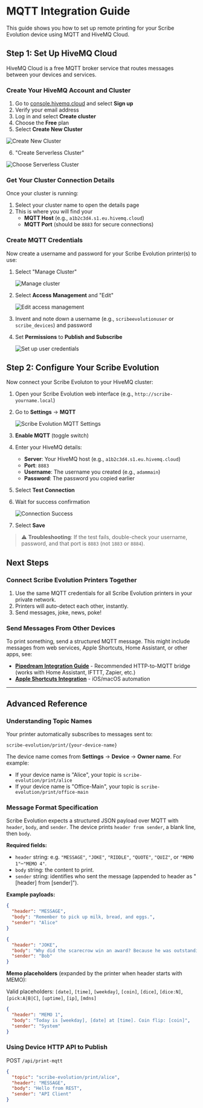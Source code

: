 # MQTT Integration Guide

This guide shows you how to set up remote printing for your Scribe Evolution device using MQTT and HiveMQ Cloud.

## Step 1: Set Up HiveMQ Cloud

HiveMQ Cloud is a free MQTT broker service that routes messages between your devices and services.

### Create Your HiveMQ Account and Cluster

1. Go to [console.hivemq.cloud](https://console.hivemq.cloud) and select **Sign up**
2. Verify your email address
3. Log in and select **Create cluster**
4. Choose the **Free** plan
5. Select **Create New Cluster**

![Create New Cluster](assets/screenshots/mqtt/HiveMQ-1.png)

6. "Create Serverless Cluster"

![Choose Serverless Cluster](assets/screenshots/mqtt/HiveMQ-2.png)

### Get Your Cluster Connection Details

Once your cluster is running:

1. Select your cluster name to open the details page
2. This is where you will find your
   - **MQTT Host** (e.g., `a1b2c3d4.s1.eu.hivemq.cloud`)
   - **MQTT Port** (should be `8883` for secure connections)

### Create MQTT Credentials

Now create a username and password for your Scribe Evolution printer(s) to use:

1. Select "Manage Cluster"

   ![Manage cluster](assets/screenshots/mqtt/HiveMQ-3.png)

2. Select **Access Management** and "Edit"

   ![Edit access management](assets/screenshots/mqtt/HiveMQ-4.png)

3. Invent and note down a username (e.g., `scribeevolutionuser` or `scribe_devices`) and password
4. Set **Permissions** to **Publish and Subscribe**

   ![Set up user credentials](assets/screenshots/mqtt/HiveMQ-5.png)

## Step 2: Configure Your Scribe Evolution

Now connect your Scribe Evoluton to your HiveMQ cluster:

1. Open your Scribe Evolution web interface (e.g., `http://scribe-yourname.local`)
2. Go to **Settings** → **MQTT**

   ![Scribe Evolution MQTT Settings](assets/screenshots/mqtt/scribe_UI-1.png)

3. **Enable MQTT** (toggle switch)
4. Enter your HiveMQ details:
   - **Server**: Your HiveMQ host (e.g., `a1b2c3d4.s1.eu.hivemq.cloud`)
   - **Port**: `8883`
   - **Username**: The username you created (e.g., `adammain`)
   - **Password**: The password you copied earlier

5. Select **Test Connection**
6. Wait for success confirmation

   ![Connection Success](assets/screenshots/mqtt/scribe_UI-2.png)

7. Select **Save**

> ⚠️ **Troubleshooting**: If the test fails, double-check your username, password, and that port is `8883` (not `1883` or `8884`).

## Next Steps

### Connect Scribe Evolution Printers Together

1. Use the same MQTT credentials for all Scribe Evolution printers in your private network.
2. Printers will auto-detect each other, instantly.
3. Send messages, joke, news, poke!

### Send Messages From Other Devices

To print something, send a structured MQTT message. This might include messages from web services, Apple Shortcuts, Home Assistant, or other apps, see:

- **[Pipedream Integration Guide](pipedream-integration.md)** - Recommended HTTP-to-MQTT bridge (works with Home Assistant, IFTTT, Zapier, etc.)
- **[Apple Shortcuts Integration](apple-shortcuts.md)** - iOS/macOS automation

---

## Advanced Reference

### Understanding Topic Names

Your printer automatically subscribes to messages sent to:

```
scribe-evolution/print/{your-device-name}
```

The device name comes from **Settings** → **Device** → **Owner name**. For example:

- If your device name is "Alice", your topic is `scribe-evolution/print/alice`
- If your device name is "Office-Main", your topic is `scribe-evolution/print/office-main`

### Message Format Specification

Scribe Evolution expects a structured JSON payload over MQTT with `header`, `body`, and `sender`. The device prints `header from sender`, a blank line, then `body`.

**Required fields:**

- `header` string: e.g. `"MESSAGE"`, `"JOKE"`, `"RIDDLE"`, `"QUOTE"`, `"QUIZ"`, or `"MEMO 1"`–`"MEMO 4"`.
- `body` string: the content to print.
- `sender` string: identifies who sent the message (appended to header as "[header] from [sender]").

**Example payloads:**

```json
{
  "header": "MESSAGE",
  "body": "Remember to pick up milk, bread, and eggs.",
  "sender": "Alice"
}
```

```json
{
  "header": "JOKE",
  "body": "Why did the scarecrow win an award? Because he was outstanding in his field!",
  "sender": "Bob"
}
```

**Memo placeholders** (expanded by the printer when header starts with MEMO):

Valid placeholders: `[date]`, `[time]`, `[weekday]`, `[coin]`, `[dice]`, `[dice:N]`, `[pick:A|B|C]`, `[uptime]`, `[ip]`, `[mdns]`

```json
{
  "header": "MEMO 1",
  "body": "Today is [weekday], [date] at [time]. Coin flip: [coin]",
  "sender": "System"
}
```

### Using Device HTTP API to Publish

POST `/api/print-mqtt`

```json
{
  "topic": "scribe-evolution/print/alice",
  "header": "MESSAGE",
  "body": "Hello from REST",
  "sender": "API Client"
}
```
